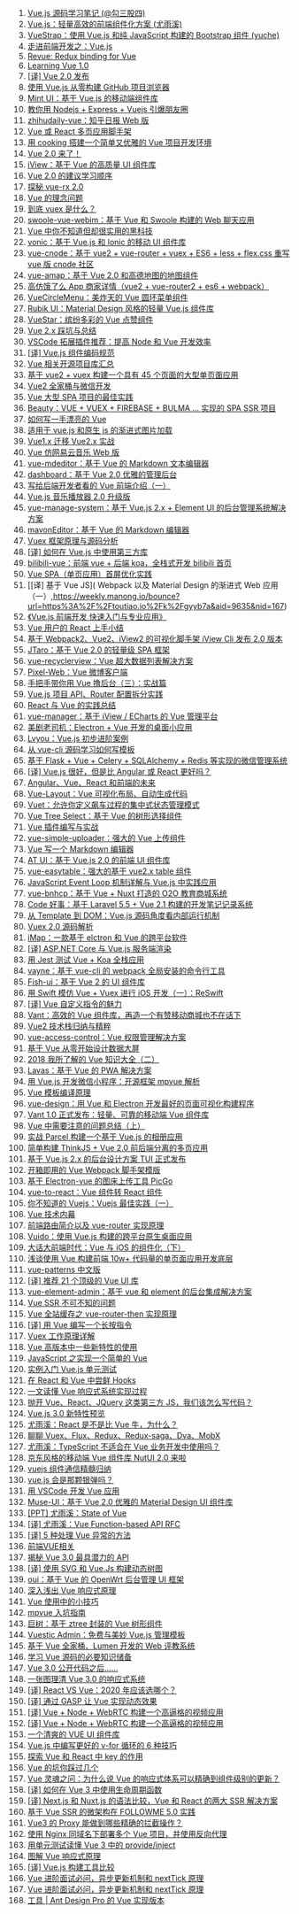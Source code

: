 1. [Vue.js 源码学习笔记 (@勾三股四)](https://weekly.manong.io/bounce?url=http%3A%2F%2Fjiongks.name%2Fblog%2Fvue-code-review%2F&aid=3128&nid=82)
1. [Vue.js：轻量高效的前端组件化方案 (尤雨溪)](https://weekly.manong.io/bounce?url=http%3A%2F%2Fwww.csdn.net%2Farticle%2F2015-08-11%2F2825439-vue&aid=3326&nid=84)
1. [VueStrap：使用 Vue.js 和纯 JavaScript 构建的 Bootstrap 组件 (yuche)](https://weekly.manong.io/bounce?url=https%3A%2F%2Fgithub.com%2Fyuche%2Fvue-strap%3Fhmsr%3Dtoutiao.io%26utm_medium%3Dtoutiao.io%26utm_source%3Dtoutiao.io&aid=3879&nid=90)
1. [走进前端开发之：Vue.js](https://weekly.manong.io/bounce?url=http%3A%2F%2Fmp.weixin.qq.com%2Fs%3F__biz%3DMzAwMjMxNzQ0MQ%3D%3D%26mid%3D400512217%26idx%3D1%26sn%3Dccd10f10315e29a22cd2b0f79f849cb2%23rd&aid=4283&nid=95)
1. [Revue: Redux binding for Vue](https://weekly.manong.io/bounce?url=https%3A%2F%2Fgithub.com%2Fegoist%2Frevue&aid=4531&nid=97)
1. [Learning Vue 1.0](https://weekly.manong.io/bounce?url=https%3A%2F%2Flaracasts.com%2Fseries%2Flearning-vue-step-by-step&aid=5940&nid=114)
1. [[译] Vue 2.0 发布](https://weekly.manong.io/bounce?url=http%3A%2F%2Fjiongks.name%2Fblog%2Fannouncing-vue-2%2F&aid=6114&nid=116)
1. [使用 Vue.js 从零构建 GitHub 项目浏览器](https://weekly.manong.io/bounce?url=http%3A%2F%2Fxlbd.me%2Fvue-demo-github-file-explorer%2F&aid=6586&nid=122)
1. [Mint UI：基于 Vue.js 的移动端组件库](https://weekly.manong.io/bounce?url=http%3A%2F%2Fmint-ui.github.io%2F%23%21%2Fzh-cn&aid=6870&nid=126)
1. [教你用 Nodejs + Express + Vuejs 引爆朋友圈](https://weekly.manong.io/bounce?url=https%3A%2F%2Fgithub.com%2Fwangxiao%2Fromantic&aid=6917&nid=127)
1. [zhihudaily-vue：知乎日报 Web 版](https://weekly.manong.io/bounce?url=https%3A%2F%2Fgithub.com%2Fyatessss%2Fzhihudaily-vue&aid=6941&nid=127)
1. [Vue 或 React 多页应用脚手架](https://weekly.manong.io/bounce?url=http%3A%2F%2Ftoutiao.io%2Fj%2Fsse7jw&aid=7405&nid=134)
1. [用 cooking 搭建一个简单又优雅的 Vue 项目开发环境](https://weekly.manong.io/bounce?url=http%3A%2F%2Ftoutiao.io%2Fj%2Fq5bj7u&aid=7551&nid=136)
1. [Vue 2.0 来了！](https://weekly.manong.io/bounce?url=https%3A%2F%2Ftoutiao.io%2Fj%2F9l2e2r&aid=7679&nid=138)
1. [iView：基于 Vue 的高质量 UI 组件库](https://weekly.manong.io/bounce?url=https%3A%2F%2Ftoutiao.io%2Fj%2Fbauqo1&aid=7693&nid=138)
1. [Vue 2.0 的建议学习顺序](https://weekly.manong.io/bounce?url=https%3A%2F%2Ftoutiao.io%2Fk%2Fbf5wc3&aid=7801&nid=140)
1. [探秘 vue-rx 2.0](https://weekly.manong.io/bounce?url=https%3A%2F%2Ftoutiao.io%2Fk%2Fr3ar3h&aid=7991&nid=143)
1. [Vue 的理念问题](https://weekly.manong.io/bounce?url=https%3A%2F%2Ftoutiao.io%2Fk%2Fp25t8b&aid=8032&nid=144)
1. [到底 vuex 是什么？](https://weekly.manong.io/bounce?url=https%3A%2F%2Ftoutiao.io%2Fk%2Fhl2102&aid=8053&nid=144)
1. [swoole-vue-webim：基于 Vue 和 Swoole 构建的 Web 聊天应用](https://weekly.manong.io/bounce?url=https%3A%2F%2Ftoutiao.io%2Fk%2F88f1l1&aid=8186&nid=146)
1. [Vue 中你不知道但却很实用的黑科技](https://weekly.manong.io/bounce?url=https%3A%2F%2Ftoutiao.io%2Fk%2F3ri55s&aid=8242&nid=147)
1. [vonic：基于 Vue.js 和 Ionic 的移动 UI 组件库](https://weekly.manong.io/bounce?url=https%3A%2F%2Ftoutiao.io%2Fk%2Fs2k3a9&aid=8252&nid=147)
1. [vue-cnode：基于 vue2 + vue-router + vuex + ES6 + less + flex.css 重写 vue 版 cnode 社区](https://weekly.manong.io/bounce?url=https%3A%2F%2Ftoutiao.io%2Fk%2Fl327n0&aid=8317&nid=148)
1. [vue-amap：基于 Vue 2.0 和高德地图的地图组件](https://weekly.manong.io/bounce?url=https%3A%2F%2Ftoutiao.io%2Fk%2Fjor6zu&aid=8429&nid=150)
1. [高仿饿了么 App 商家详情（vue2 + vue-router2 + es6 + webpack）](https://weekly.manong.io/bounce?url=https%3A%2F%2Ftoutiao.io%2Fk%2Fq61i9d&aid=8496&nid=151)
1. [VueCircleMenu：美炸天的 Vue 圆环菜单组件](https://weekly.manong.io/bounce?url=https%3A%2F%2Ftoutiao.io%2Fk%2F7hvxe4&aid=8565&nid=152)
1. [Rubik UI：Material Design 风格的轻量 Vue.js 组件库](https://weekly.manong.io/bounce?url=https%3A%2F%2Ftoutiao.io%2Fk%2Fpvke1u&aid=8567&nid=152)
1. [VueStar：缤纷多彩的 Vue 点赞组件](https://weekly.manong.io/bounce?url=https%3A%2F%2Ftoutiao.io%2Fk%2Fkk6nas&aid=8633&nid=153)
1. [Vue 2.x 踩坑与总结](https://weekly.manong.io/bounce?url=https%3A%2F%2Ftoutiao.io%2Fk%2Fvbx5y9&aid=8686&nid=154)
1. [VSCode 拓展插件推荐：提高 Node 和 Vue 开发效率](https://weekly.manong.io/bounce?url=https%3A%2F%2Ftoutiao.io%2Fk%2Frgpgt1&aid=8847&nid=156)
1. [[译] Vue.js 组件编码规范](https://weekly.manong.io/bounce?url=https%3A%2F%2Ftoutiao.io%2Fk%2F5g581e&aid=8969&nid=158)
1. [Vue 相关开源项目库汇总](https://weekly.manong.io/bounce?url=https%3A%2F%2Ftoutiao.io%2Fk%2Fv60brr&aid=8985&nid=158)
1. [基于 vue2 + vuex 构建一个具有 45 个页面的大型单页面应用](https://weekly.manong.io/bounce?url=https%3A%2F%2Ftoutiao.io%2Fk%2Fv5txaq&aid=8988&nid=158)
1. [Vue2 全家桶与微信开发](https://weekly.manong.io/bounce?url=https%3A%2F%2Ftoutiao.io%2Fk%2Fx7liq9&aid=9045&nid=159)
1. [Vue 大型 SPA 项目的最佳实践](https://weekly.manong.io/bounce?url=https%3A%2F%2Ftoutiao.io%2Fk%2Fnsyhic&aid=9052&nid=159)
1. [Beauty：VUE + VUEX + FIREBASE + BULMA … 实现的 SPA SSR 项目](https://weekly.manong.io/bounce?url=https%3A%2F%2Ftoutiao.io%2Fk%2Fnljnhy&aid=9054&nid=159)
1. [如何写一手漂亮的 Vue](https://weekly.manong.io/bounce?url=https%3A%2F%2Ftoutiao.io%2Fk%2F09hmvy&aid=9105&nid=160)
1. [适用于 vue.js 和原生 js 的渐进式图片加载](https://weekly.manong.io/bounce?url=https%3A%2F%2Ftoutiao.io%2Fk%2Fynirx2&aid=9120&nid=160)
1. [Vue1.x 迁移 Vue2.x 实战](https://weekly.manong.io/bounce?url=https%3A%2F%2Ftoutiao.io%2Fk%2Fwza25f&aid=9125&nid=160)
1. [Vue 仿网易云音乐 Web 版](https://weekly.manong.io/bounce?url=https%3A%2F%2Ftoutiao.io%2Fk%2Firpgre&aid=9134&nid=160)
1. [vue-mdeditor：基于 Vue 的 Markdown 文本编辑器](https://weekly.manong.io/bounce?url=https%3A%2F%2Ftoutiao.io%2Fk%2Fsru0op&aid=9212&nid=161)
1. [dashboard：基于 Vue 2.0 优雅的管理后台](https://weekly.manong.io/bounce?url=https%3A%2F%2Ftoutiao.io%2Fk%2F509av3&aid=9283&nid=162)
1. [写给后端开发者看的 Vue 前端介绍（一）](https://weekly.manong.io/bounce?url=https%3A%2F%2Ftoutiao.io%2Fk%2F4ql8hs&aid=9420&nid=164)
1. [Vue.js 音乐播放器 2.0 升级版](https://weekly.manong.io/bounce?url=https%3A%2F%2Ftoutiao.io%2Fk%2Faytfyk&aid=9424&nid=164)
1. [vue-manage-system：基于 Vue.js 2.x + Element UI 的后台管理系统解决方案](https://weekly.manong.io/bounce?url=https%3A%2F%2Ftoutiao.io%2Fk%2Fwl7rkc&aid=9431&nid=164)
1. [mavonEditor：基于 Vue 的 Markdown 编辑器](https://weekly.manong.io/bounce?url=https%3A%2F%2Ftoutiao.io%2Fk%2Fkfr9v0&aid=9432&nid=164)
1. [Vuex 框架原理与源码分析](https://weekly.manong.io/bounce?url=https%3A%2F%2Ftoutiao.io%2Fk%2Fmlkytv&aid=9473&nid=165)
1. [[译] 如何在 Vue.js 中使用第三方库](https://weekly.manong.io/bounce?url=https%3A%2F%2Ftoutiao.io%2Fk%2Fndduyn&aid=9501&nid=165)
1. [bilibili-vue：前端 vue + 后端 koa，全栈式开发 bilibili 首页](https://weekly.manong.io/bounce?url=https%3A%2F%2Ftoutiao.io%2Fk%2Fi03ixq&aid=9505&nid=165)
1. [Vue SPA（单页应用）首屏优化实践](https://weekly.manong.io/bounce?url=https%3A%2F%2Ftoutiao.io%2Fk%2Fihvo7v&aid=9632&nid=167)
1. [[译] 基于 Vue JS]( Webpack 以及 Material Design 的渐进式 Web 应用（一）,https://weekly.manong.io/bounce?url=https%3A%2F%2Ftoutiao.io%2Fk%2Fgyyb7a&aid=9635&nid=167)
1. [《Vue.js 前端开发 快速入门与专业应用》](https://weekly.manong.io/bounce?url=http%3A%2F%2Fwww.epubit.com.cn%2Fbook%2Fdetails%2F4736&aid=9584&nid=167)
1. [Vue 用户的 React 上手小结](https://weekly.manong.io/bounce?url=https%3A%2F%2Ftoutiao.io%2Fk%2Ftwzxaf&aid=9688&nid=168)
1. [基于 Webpack2、Vue2、iView2 的可视化脚手架 iView Cli 发布 2.0 版本](https://weekly.manong.io/bounce?url=https%3A%2F%2Ftoutiao.io%2Fk%2Fosdag0&aid=9699&nid=168)
1. [JTaro：基于 Vue 2.0 的轻量级 SPA 框架](https://weekly.manong.io/bounce?url=https%3A%2F%2Ftoutiao.io%2Fk%2Fgl573c&aid=9784&nid=169)
1. [vue-recyclerview：Vue 超大数据列表解决方案](https://weekly.manong.io/bounce?url=https%3A%2F%2Ftoutiao.io%2Fk%2F854f49&aid=9843&nid=170)
1. [Pixel-Web：Vue 微博客户端](https://weekly.manong.io/bounce?url=https%3A%2F%2Ftoutiao.io%2Fk%2Fvhb64n&aid=9913&nid=171)
1. [手把手带你用 Vue 撸后台（三）：实战篇](https://weekly.manong.io/bounce?url=https%3A%2F%2Ftoutiao.io%2Fk%2Fbixq14&aid=9976&nid=172)
1. [Vue.js 项目 API、Router 配置拆分实践](https://weekly.manong.io/bounce?url=https%3A%2F%2Ftoutiao.io%2Fk%2Fimongz&aid=10038&nid=173)
1. [React 与 Vue 的实践总结](https://weekly.manong.io/bounce?url=https%3A%2F%2Ftoutiao.io%2Fk%2Fr5g1y1&aid=10054&nid=173)
1. [vue-manager：基于 iView / ECharts 的 Vue 管理平台](https://weekly.manong.io/bounce?url=https%3A%2F%2Ftoutiao.io%2Fk%2Fbgd3do&aid=10187&nid=175)
1. [美剧老司机：Electron + Vue 开发的桌面小应用](https://weekly.manong.io/bounce?url=https%3A%2F%2Ftoutiao.io%2Fk%2F2lttit&aid=10192&nid=175)
1. [Lvyou：Vue.js 初步进阶案例](https://weekly.manong.io/bounce?url=https%3A%2F%2Ftoutiao.io%2Fk%2Fp33cyf&aid=10265&nid=176)
1. [从 vue-cli 源码学习如何写模板](https://weekly.manong.io/bounce?url=https%3A%2F%2Ftoutiao.io%2Fk%2Fgk7xeb&aid=10397&nid=178)
1. [基于 Flask + Vue + Celery + SQLAlchemy + Redis 等实现的微信管理系统](https://weekly.manong.io/bounce?url=https%3A%2F%2Ftoutiao.io%2Fk%2F3nwkdd&aid=10404&nid=178)
1. [[译] Vue.js 很好，但是比 Angular 或 React 更好吗？](https://weekly.manong.io/bounce?url=https%3A%2F%2Ftoutiao.io%2Fk%2Fu28rq5&aid=10453&nid=179)
1. [Angular、Vue、React 和前端的未来](https://weekly.manong.io/bounce?url=https%3A%2F%2Ftoutiao.io%2Fk%2Fdjz4v7&aid=10547&nid=180)
1. [Vue-Layout：Vue 可视化布局、自动生成代码](https://weekly.manong.io/bounce?url=https%3A%2F%2Ftoutiao.io%2Fk%2F2ssbyl&aid=10624&nid=181)
1. [Vuet：允许你定义飙车过程的集中式状态管理模式](https://weekly.manong.io/bounce?url=https%3A%2F%2Ftoutiao.io%2Fk%2Fci10i6&aid=10626&nid=181)
1. [Vue Tree Select：基于 Vue 的树形选择组件](https://weekly.manong.io/bounce?url=https%3A%2F%2Ftoutiao.io%2Fk%2Fvspbqu&aid=10628&nid=181)
1. [Vue 插件编写与实战](https://weekly.manong.io/bounce?url=https%3A%2F%2Ftoutiao.io%2Fk%2Fgsv5j3&aid=10682&nid=182)
1. [vue-simple-uploader：强大的 Vue 上传组件](https://weekly.manong.io/bounce?url=https%3A%2F%2Ftoutiao.io%2Fk%2Fkvrumu&aid=10701&nid=182)
1. [Vue 写一个 Markdown 编辑器](https://weekly.manong.io/bounce?url=https%3A%2F%2Ftoutiao.io%2Fk%2Fe9y1dv&aid=10772&nid=183)
1. [AT UI：基于 Vue.js 2.0 的前端 UI 组件库](https://weekly.manong.io/bounce?url=https%3A%2F%2Ftoutiao.io%2Fk%2Fwb4sb0&aid=10777&nid=183)
1. [vue-easytable：强大的基于 vue2.x table 组件](https://weekly.manong.io/bounce?url=https%3A%2F%2Ftoutiao.io%2Fk%2F1tv25k&aid=10778&nid=183)
1. [JavaScript Event Loop 机制详解与 Vue.js 中实践应用](https://weekly.manong.io/bounce?url=https%3A%2F%2Ftoutiao.io%2Fk%2Fruzhie&aid=10808&nid=184)
1. [vue-bnhcp：基于 Vue + Nuxt 打造的 O2O 教育商城系统](https://weekly.manong.io/bounce?url=https%3A%2F%2Ftoutiao.io%2Fk%2Fxw6d2i&aid=10940&nid=185)
1. [Code 好事：基于 Laravel 5.5 + Vue 2.1 构建的开发笔记记录系统](https://weekly.manong.io/bounce?url=https%3A%2F%2Ftoutiao.io%2Fk%2Fdy1cco&aid=11023&nid=186)
1. [从 Template 到 DOM：Vue.js 源码角度看内部运行机制](https://weekly.manong.io/bounce?url=https%3A%2F%2Ftoutiao.io%2Fk%2Fsel1xm&aid=11080&nid=187)
1. [Vuex 2.0 源码解析](https://weekly.manong.io/bounce?url=https%3A%2F%2Ftoutiao.io%2Fk%2Fvikpqq&aid=11199&nid=189)
1. [iMap：一款基于 elctron 和 Vue 的跨平台软件](https://weekly.manong.io/bounce?url=https%3A%2F%2Ftoutiao.io%2Fk%2Fgxj3pl&aid=11201&nid=189)
1. [[译] ASP.NET Core 与 Vue.js 服务端渲染](https://weekly.manong.io/bounce?url=http%3A%2F%2Fmp.weixin.qq.com%2Fs%2F2g22QfGxkZUYhO2b29JCuw&aid=11451&nid=193)
1. [用 Jest 测试 Vue + Koa 全栈应用](https://weekly.manong.io/bounce?url=https%3A%2F%2Ftoutiao.io%2Fk%2F8ld3eo&aid=11700&nid=196)
1. [vayne：基于 vue-cli 的 webpack 全局安装的命令行工具](https://weekly.manong.io/bounce?url=https%3A%2F%2Ftoutiao.io%2Fk%2F4pfww1&aid=11712&nid=196)
1. [Fish-ui：基于 Vue 2 的 UI 组件库](https://weekly.manong.io/bounce?url=https%3A%2F%2Ftoutiao.io%2Fk%2F11ilya&aid=11714&nid=196)
1. [用 Swift 模仿 Vue + Vuex 进行 iOS 开发（一）：ReSwift](https://weekly.manong.io/bounce?url=https%3A%2F%2Ftoutiao.io%2Fk%2F4efh3d&aid=11745&nid=197)
1. [[译] Vue 自定义指令的魅力](https://weekly.manong.io/bounce?url=https%3A%2F%2Ftoutiao.io%2Fk%2Fwhwfa2&aid=11778&nid=197)
1. [Vant：高效的 Vue 组件库，再造一个有赞移动商城也不在话下](https://weekly.manong.io/bounce?url=https%3A%2F%2Ftoutiao.io%2Fk%2Fdc6xqp&aid=11787&nid=197)
1. [Vue2 技术栈归纳与精粹](https://weekly.manong.io/bounce?url=https%3A%2F%2Ftoutiao.io%2Fk%2F8brfiy&aid=11827&nid=198)
1. [vue-access-control：Vue 权限管理解决方案](https://weekly.manong.io/bounce?url=https%3A%2F%2Ftoutiao.io%2Fk%2Fwbsfag&aid=11864&nid=198)
1. [基于 Vue 从零开始设计数据大屏](https://weekly.manong.io/bounce?url=https%3A%2F%2Ftoutiao.io%2Fk%2F0aolj8&aid=11926&nid=199)
1. [2018 我所了解的 Vue 知识大全（二）](https://weekly.manong.io/bounce?url=https%3A%2F%2Ftoutiao.io%2Fk%2Fe1a2jd&aid=12084&nid=201)
1. [Lavas：基于 Vue 的 PWA 解决方案](https://weekly.manong.io/bounce?url=https%3A%2F%2Ftoutiao.io%2Fk%2Fgdtohz&aid=12253&nid=203)
1. [用 Vue.js 开发微信小程序：开源框架 mpvue 解析](https://weekly.manong.io/bounce?url=https%3A%2F%2Fmp.weixin.qq.com%2Fs%2FfY3HMV__wiXLF1G2pOCBaA&aid=12529&nid=207)
1. [Vue 模板编译原理](https://weekly.manong.io/bounce?url=https%3A%2F%2Ftoutiao.io%2Fk%2F0a24i5&aid=12595&nid=208)
1. [vue-design：用 Vue 和 Electron 开发最好的页面可视化构建程序](https://weekly.manong.io/bounce?url=https%3A%2F%2Ftoutiao.io%2Fk%2Frl44vs&aid=12606&nid=208)
1. [Vant 1.0 正式发布：轻量、可靠的移动端 Vue 组件库](https://weekly.manong.io/bounce?url=http%3A%2F%2Fmp.weixin.qq.com%2Fs%2FuVPgiqYQLuDDPr83Cs4qQg&aid=12674&nid=209)
1. [Vue 中需要注意的问题总结（上）](https://weekly.manong.io/bounce?url=https%3A%2F%2Ftoutiao.io%2Fk%2Fqs5qwr&aid=12871&nid=212)
1. [实战 Parcel 构建一个基于 Vue.js 的相册应用](https://weekly.manong.io/bounce?url=https%3A%2F%2Ftoutiao.io%2Fk%2Fjtvygj&aid=13017&nid=214)
1. [简单构建 ThinkJS + Vue 2.0 前后端分离的多页应用](https://weekly.manong.io/bounce?url=https%3A%2F%2Ftoutiao.io%2Fk%2F5ag1ar&aid=13074&nid=215)
1. [基于 Vue.js 2.x 的后台设计方案 TUI 正式发布](https://weekly.manong.io/bounce?url=https%3A%2F%2Ftoutiao.io%2Fk%2F5emzn1&aid=13097&nid=215)
1. [开箱即用的 Vue Webpack 脚手架模版](https://weekly.manong.io/bounce?url=https%3A%2F%2Ftoutiao.io%2Fk%2Fqpqo0z&aid=13099&nid=215)
1. [基于 Electron-vue 的图床上传工具 PicGo](https://weekly.manong.io/bounce?url=https%3A%2F%2Ftoutiao.io%2Fk%2F8ri40x&aid=13101&nid=215)
1. [vue-to-react：Vue 组件转 React 组件](https://weekly.manong.io/bounce?url=https%3A%2F%2Ftoutiao.io%2Fk%2Fg7k8ua&aid=13157&nid=216)
1. [你不知道的 Vuejs：Vuejs 最佳实践（一）](https://weekly.manong.io/bounce?url=https%3A%2F%2Ftoutiao.io%2Fk%2Fyqk8ce&aid=13219&nid=217)
1. [Vue 技术内幕](https://weekly.manong.io/bounce?url=https%3A%2F%2Ftoutiao.io%2Fk%2Fdceevw&aid=13281&nid=218)
1. [前端路由简介以及 vue-router 实现原理](https://weekly.manong.io/bounce?url=https%3A%2F%2Ftoutiao.io%2Fk%2Fopxmpc&aid=13291&nid=218)
1. [Vuido：使用 Vue.js 构建的跨平台原生桌面应用](https://weekly.manong.io/bounce?url=https%3A%2F%2Ftoutiao.io%2Fk%2Fo3c9x3&aid=13306&nid=218)
1. [大话大前端时代：Vue 与 iOS 的组件化（下）](https://weekly.manong.io/bounce?url=https%3A%2F%2Fmp.weixin.qq.com%2Fs%2FZrFgZyi_qpUZAF2G9kYkcw&aid=13406&nid=220)
1. [浅谈使用 Vue 构建前端 10w+ 代码量的单页面应用开发底层](https://weekly.manong.io/bounce?url=https%3A%2F%2Ftoutiao.io%2Fk%2Fp83mcv&aid=13427&nid=220)
1. [vue-patterns 中文版](https://weekly.manong.io/bounce?url=https%3A%2F%2Ftoutiao.io%2Fk%2Fbc0tmz&aid=13481&nid=221)
1. [[译] 推荐 21 个顶级的 Vue UI 库](https://weekly.manong.io/bounce?url=https%3A%2F%2Fmp.weixin.qq.com%2Fs%2FapTCMBj-t7cZsi9vmPmtKA&aid=13492&nid=221)
1. [vue-element-admin：基于 vue 和 element 的后台集成解决方案](https://weekly.manong.io/bounce?url=https%3A%2F%2Ftoutiao.io%2Fk%2Fvhm38y&aid=13711&nid=224)
1. [Vue SSR 不可不知的问题](https://weekly.manong.io/bounce?url=https%3A%2F%2Fmp.weixin.qq.com%2Fs%2FDFYlzW3jUzKrVftinjLM_Q&aid=13762&nid=225)
1. [Vue 全站缓存之 vue-router-then 实现原理](https://weekly.manong.io/bounce?url=https%3A%2F%2Ftoutiao.io%2Fk%2F0utz5a&aid=13828&nid=226)
1. [[译] 用 Vue 编写一个长按指令](https://weekly.manong.io/bounce?url=https%3A%2F%2Ftoutiao.io%2Fk%2Fnr733m&aid=14002&nid=229)
1. [Vuex 工作原理详解](https://weekly.manong.io/bounce?url=https%3A%2F%2Ftoutiao.io%2Fk%2Fekqpmo&aid=14090&nid=230)
1. [Vue 高版本中一些新特性的使用](https://weekly.manong.io/bounce?url=https%3A%2F%2Ftoutiao.io%2Fk%2F52rjhf&aid=14145&nid=231)
1. [JavaScript 之实现一个简单的 Vue](https://weekly.manong.io/bounce?url=https%3A%2F%2Ftoutiao.io%2Fk%2F96azyn&aid=14203&nid=232)
1. [实例入门 Vue.js 单元测试](https://weekly.manong.io/bounce?url=https%3A%2F%2Fmp.weixin.qq.com%2Fs%2FZI7-Od443cwwuGlVpGQFaw&aid=14548&nid=237)
1. [在 React 和 Vue 中尝鲜 Hooks](https://weekly.manong.io/bounce?url=https%3A%2F%2Fmp.weixin.qq.com%2Fs%2Fp2f3jsko91iGhrbtjgmt7g&aid=14609&nid=238)
1. [一文读懂 Vue 响应式系统实现过程](https://weekly.manong.io/bounce?url=https%3A%2F%2Ftoutiao.io%2Fk%2Ffqr58y&aid=14677&nid=239)
1. [抛开 Vue、React、JQuery 这类第三方 JS，我们该怎么写代码？](https://weekly.manong.io/bounce?url=https%3A%2F%2Fmp.weixin.qq.com%2Fs%2FB5Nl7vee9yWdcd_oxn0bXQ&aid=14746&nid=240)
1. [Vue.js 3.0 新特性预览](https://weekly.manong.io/bounce?url=https%3A%2F%2Ftoutiao.io%2Fk%2Fe5gqkp&aid=14794&nid=241)
1. [尤雨溪：React 是不是比 Vue 牛，为什么？](https://weekly.manong.io/bounce?url=https%3A%2F%2Ftoutiao.io%2Fk%2F46rpf9&aid=14912&nid=243)
1. [聊聊 Vuex、Flux、Redux、Redux-saga、Dva、MobX](https://weekly.manong.io/bounce?url=https%3A%2F%2Ftoutiao.io%2Fk%2F3j6cc8&aid=15427&nid=250)
1. [尤雨溪：TypeScript 不适合在 Vue 业务开发中使用吗？](https://weekly.manong.io/bounce?url=https%3A%2F%2Ftoutiao.io%2Fk%2Fjtn64z&aid=15476&nid=251)
1. [京东风格的移动端 Vue 组件库 NutUI 2.0 来啦](https://weekly.manong.io/bounce?url=https%3A%2F%2Fmp.weixin.qq.com%2Fs%3F__biz%3DMzU1MzE2NzIzMg%3D%3D%26mid%3D2247487428%26idx%3D1%26sn%3Ddb08003c31fb91678b3cc8839da02237&aid=15582&nid=252)
1. [vuejs 组件通信精髓归纳](https://weekly.manong.io/bounce?url=https%3A%2F%2Ftoutiao.io%2Fk%2Fje5m8u&aid=15689&nid=254)
1. [vue.js 会是那颗银弹吗？](https://weekly.manong.io/bounce?url=https%3A%2F%2Ftoutiao.io%2Fk%2Fy74j4h&aid=15758&nid=255)
1. [用 VSCode 开发 Vue 应用](https://weekly.manong.io/bounce?url=https%3A%2F%2Ftoutiao.io%2Fk%2Fvmiacj&aid=16145&nid=260)
1. [Muse-UI：基于 Vue 2.0 优雅的 Material Design UI 组件库](https://weekly.manong.io/bounce?url=https%3A%2F%2Ftoutiao.io%2Fk%2Fjqzsfw&aid=16371&nid=263)
1. [[PPT] 尤雨溪：State of Vue](https://weekly.manong.io/bounce?url=https%3A%2F%2Fmp.weixin.qq.com%2Fs%2F9Ml1DCpWhuCw3nIvpoYFnQ&aid=16587&nid=265)
1. [[译] 尤雨溪：Vue Function-based API RFC](https://weekly.manong.io/bounce?url=https%3A%2F%2Ftoutiao.io%2Fk%2Fv3xr4x&aid=16662&nid=266)
1. [[译] 5 种处理 Vue 异常的方法](https://weekly.manong.io/bounce?url=https%3A%2F%2Ftoutiao.io%2Fk%2F8vz328&aid=16719&nid=267)
1. [前端VUE相关](https://weekly.manong.io/bounce?url=http%3A%2F%2Ftoutiao.io%2Fsubjects%2F63849%23268&aid=16850&nid=268)
1. [揭秘 Vue 3.0 最具潜力的 API](https://weekly.manong.io/bounce?url=https%3A%2F%2Fmp.weixin.qq.com%2Fs%2FTwUubgCH0c0tue12CBNTzg&aid=16921&nid=269)
1. [[译] 使用 SVG 和 Vue.Js 构建动态树图](https://weekly.manong.io/bounce?url=https%3A%2F%2Fmp.weixin.qq.com%2Fs%2FtJIzgbBWppBCmLduokpE2A&aid=16955&nid=270)
1. [oui：基于 Vue 的 OpenWrt 后台管理 UI 框架](https://weekly.manong.io/bounce?url=https%3A%2F%2Ftoutiao.io%2Fk%2Fcf93zk&aid=17004&nid=270)
1. [深入浅出 Vue 响应式原理](https://weekly.manong.io/bounce?url=https%3A%2F%2Fmp.weixin.qq.com%2Fs%2FWFH4CxSvc2isq7bw5r_-HA&aid=17076&nid=271)
1. [Vue 使用中的小技巧](https://weekly.manong.io/bounce?url=https%3A%2F%2Fmp.weixin.qq.com%2Fs%2FYMzgCwlIWLy4kJvaQlrOxA&aid=17119&nid=272)
1. [mpvue 入坑指南](https://weekly.manong.io/bounce?url=https%3A%2F%2Ftoutiao.io%2Fk%2F7ahiu0c&aid=17205&nid=273)
1. [巨树：基于 ztree 封装的 Vue 树形组件](https://weekly.manong.io/bounce?url=https%3A%2F%2Ftoutiao.io%2Fk%2Fwmbvapl&aid=17269&nid=274)
1. [Vuestic Admin：免费与美妙 Vue.js 管理模板](https://weekly.manong.io/bounce?url=https%3A%2F%2Ftoutiao.io%2Fk%2Fwlalogz&aid=17272&nid=274)
1. [基于 Vue 全家桶、Lumen 开发的 Web 评教系统](https://weekly.manong.io/bounce?url=https%3A%2F%2Ftoutiao.io%2Fk%2Fk6fnpd0&aid=17588&nid=278)
1. [学习 Vue 源码的必要知识储备](https://weekly.manong.io/bounce?url=https%3A%2F%2Fmp.weixin.qq.com%2Fs%2FNiMTgxBasw-o4IxaQ621lg&aid=17741&nid=280)
1. [Vue 3.0 公开代码之后……](https://weekly.manong.io/bounce?url=https%3A%2F%2Fmp.weixin.qq.com%2Fs%2F_9XaMyAv0NjJRvwKEEleuw&aid=17817&nid=281)
1. [一张图理清 Vue 3.0 的响应式系统](https://weekly.manong.io/bounce?url=https%3A%2F%2Ftoutiao.io%2Fk%2Flo5shyw&aid=17818&nid=281)
1. [[译] React VS Vue：2020 年应该选哪个？](https://weekly.manong.io/bounce?url=https%3A%2F%2Fmp.weixin.qq.com%2Fs%2FynIZyDl9jWEgBwwJrC0tKQ&aid=17881&nid=282)
1. [[译] 通过 GASP 让 Vue 实现动态效果](https://weekly.manong.io/bounce?nid=287&aid=18206&url=https%3A%2F%2Ftoutiao.io%2Fk%2Fgyd8b5c)
1. [[译] Vue + Node + WebRTC 构建一个高逼格的视频应用](https://weekly.manong.io/bounce?nid=301&aid=19106&url=https%3A%2F%2Ftoutiao.io%2Fk%2Fgd2vuac)
1. [[译] Vue + Node + WebRTC 构建一个高逼格的视频应用](https://weekly.manong.io/bounce?nid=301&aid=19106&url=https%3A%2F%2Ftoutiao.io%2Fk%2Fgd2vuac)
1. [一个清爽的 VUE UI 组件库](https://weekly.manong.io/bounce?nid=302&aid=19139&url=https%3A%2F%2Ftoutiao.io%2Fk%2Fpyfso0p)
1. [Vue.js 中编写更好的 v-for 循环的 6 种技巧](https://weekly.manong.io/bounce?nid=304&aid=19204&url=https%3A%2F%2Ftoutiao.io%2Fk%2F3kynlxr)
1. [探索 Vue 和 React 中 key 的作用](https://weekly.manong.io/bounce?nid=304&aid=19205&url=https%3A%2F%2Ftoutiao.io%2Fk%2Fqxwf4o1)
1. [Vue 的坑你踩过几个](https://weekly.manong.io/bounce?nid=305&aid=19246&url=https%3A%2F%2Ftoutiao.io%2Fk%2Fktwhl5h)
1. [Vue 灵魂之问：为什么说 Vue 的响应式体系可以精确到组件级别的更新？](https://weekly.manong.io/bounce?nid=306&aid=19290&url=https%3A%2F%2Ftoutiao.io%2Fk%2F544851l)
1. [[译] 如何在 Vue 3 中使用生命周期函数](https://weekly.manong.io/bounce?nid=306&aid=19291&url=https%3A%2F%2Ftoutiao.io%2Fk%2Ff4hs7uk)
1. [[译] Next.js 和 Nuxt.js 的语法比较，Vue 和 React 的两大 SSR 解决方案](https://weekly.manong.io/bounce?nid=307&aid=19338&url=https%3A%2F%2Ftoutiao.io%2Fk%2Fs9cx24y)
1. [基于 Vue SSR 的微架构在 FOLLOWME 5.0 实践](https://weekly.manong.io/bounce?nid=308&aid=19393&url=https%3A%2F%2Ffmfe.github.io%2Fgenesis-docs%2Fblog%2Ffollowme5.0.html%3Fs%3Dtoutiao)
1. [Vue3 的 Proxy 能做到哪些精确的拦截操作？](https://weekly.manong.io/bounce?nid=311&aid=19539&url=https%3A%2F%2Ftoutiao.io%2Fk%2Ftesg7o3)
1. [使用 Nginx 同域名下部署多个 Vue 项目，并使用反向代理](https://weekly.manong.io/bounce?nid=312&aid=19591&url=https%3A%2F%2Ftoutiao.io%2Fk%2Fy9v46hb)
1. [用单元测试读懂 Vue 3 中的 provide/inject](https://weekly.manong.io/bounce?nid=312&aid=19592&url=https%3A%2F%2Ftoutiao.io%2Fk%2F436zd0f)
1. [图解 Vue 响应式原理](https://weekly.manong.io/bounce?nid=315&aid=19721&url=https%3A%2F%2Ftoutiao.io%2Fk%2Fsia6td6)
1. [[译] Vue.js 构建工具比较](https://weekly.manong.io/bounce?nid=318&aid=19868&url=https%3A%2F%2Ftoutiao.io%2Fk%2Fza7y69r)
1. [Vue 进阶面试必问，异步更新机制和 nextTick 原理](https://weekly.manong.io/bounce?nid=320&aid=19932&url=https%3A%2F%2Ftoutiao.io%2Fk%2Floxu86g)
1. [Vue 进阶面试必问，异步更新机制和 nextTick 原理](https://weekly.manong.io/bounce?nid=320&aid=19932&url=https%3A%2F%2Ftoutiao.io%2Fk%2Floxu86g)
1. [工具 | Ant Design Pro 的 Vue 实现版本](https://weekly.manong.io/bounce?nid=321&aid=19991&url=https%3A%2F%2Fmp.weixin.qq.com%2Fs%2FAWRZKtIFR7xh3uCdUb-cKg)
